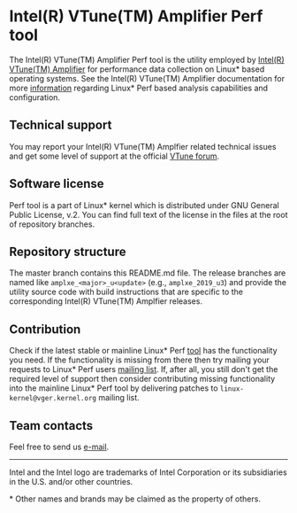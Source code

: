 # Intel(R) VTune(TM) Amplifier Perf tool

The Intel(R) VTune(TM) Amplifier Perf tool is the utility employed by [Intel(R) VTune(TM) Amplifier](https://software.intel.com/en-us/vtune) for performance data collection on Linux* based operating systems. See the Intel(R) VTune(TM) Amplifier documentation for more [information](https://software.intel.com/en-us/vtune-amplifier-help-driverless-event-based-sampling-collection) regarding Linux* Perf based analysis capabilities and configuration.

## Technical support

You may report your Intel(R) VTune(TM) Amplfier related technical issues and get some level of support at the official [VTune forum](https://software.intel.com/en-us/forums/intel-vtune-amplifier).

## Software license

Perf tool is a part of Linux* kernel which is distributed under GNU General Public License, v.2. You can find full text of the license in the files at the root of repository branches.

## Repository structure

The master branch contains this README.md file. The release branches are named like `amplxe_<major>_u<update>` (e.g., `amplxe_2019_u3`) and provide the utility source code with build instructions that are specific to the corresponding Intel(R) VTune(TM) Amplfier releases.

## Contribution

Check if the latest stable or mainline Linux* Perf [tool](https://www.kernel.org/) has the functionality you need. If the functionality is missing from there then try mailing your requests to Linux* Perf users [mailing list](mailto:linux-perf-users@vger.kernel.org). If, after all, you still don't get the required level of support then consider contributing missing functionality into the mainline Linux* Perf tool by delivering patches to `linux-kernel@vger.kernel.org` mailing list.

## Team contacts

Feel free to send us [e-mail](mailto:alexey.budankov@intel.com).

------------------------------------------------------------------------
Intel and the Intel logo are trademarks of Intel Corporation or its subsidiaries in the U.S. and/or other countries.

\* Other names and brands may be claimed as the property of others.

